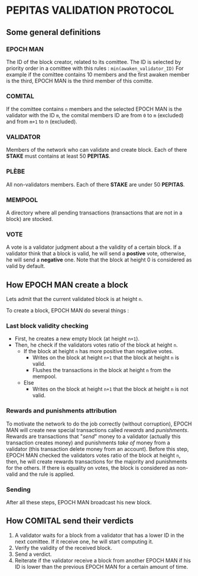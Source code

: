 # PEPITAS VALIDATION PROTOCOL
## Some general definitions

### EPOCH MAN
The ID of the block creator, related to its comittee.
The ID is selected by priority order in a comittee with this rules : `min(awaken_validator_ID)`
For example if the comittee contains 10 members and the first awaken member is the third, EPOCH MAN is the third member of this comitte.

### COMITAL
If the comittee contains `n` members and the selected EPOCH MAN is the validator with the ID `m`, the comital members ID are from `0` to `m` (excluded) and from `m+1` to n (excluded).

### VALIDATOR
Members of the network who can validate and create block. Each of there **STAKE** must contains at least 50 **PEPITAS**.

### PLÈBE
All non-validators members. Each of there **STAKE** are under 50 **PEPITAS**.

### MEMPOOL
A directory where all pending transactions (transactions that are not in a block) are stocked.

### VOTE
A vote is a validator judgment about a the validity of a certain block. If a validator think that a block is valid, he will send a **postive** vote, otherwise, he will send a **negative** one. Note that the block at height 0 is considered as valid by default.

## How EPOCH MAN create a block
Lets admit that the current validated block is at height `n`.

To create a block, EPOCH MAN do several things :
### Last block validity checking
- First, he creates a new empty block (at height `n+1`).
- Then, he check if the validators votes ratio of the block at height `n`.
	- If the block at height `n` has more positive than negative votes.
		- Writes on the block at height `n+1` that the block at height `n` is valid.
		- Flushes the transactions in the block at height `n` from the mempool.
	- Else 
        - Writes on the block at height `n+1` that the block at height `n` is not valid.

### Rewards and punishments attribution
To motivate the network to do the job correctly (without corruption), EPOCH MAN will create new special transactions called *rewards* and *punishments*. Rewards are transactions that "*send*" money to a validator (actually this transaction creates money) and punishments *take of* money from a validator (this transaction delete money from an account). Before this step, EPOCH MAN checked the validators votes ratio of the block at height `n`, then, he will create rewards transactions for the majority and punishments for the others. If there is equality on votes, the block is considered as non-valid and the rule is applied.

### Sending
After all these steps, EPOCH MAN broadcast his new block.

## How COMITAL send their verdicts
1. A validator waits for a block from a validator that has a lower ID in the next comittee. If it receive one, he will start computing it.
2. Verify the validity of the received block.
3. Send a verdict.
4. Reiterate if the validator receive a block from another EPOCH MAN if his ID is lower than the previous EPOCH MAN for a certain amount of time.